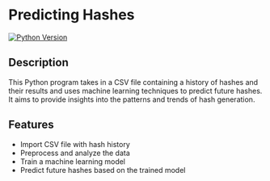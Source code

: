 # Predicting Hashes

[![Python Version](https://img.shields.io/badge/python-3.10.7-blue)](https://www.python.org/downloads/release/python-3107/)

## Description
This Python program takes in a CSV file containing a history of hashes and their results and uses machine learning techniques to predict future hashes. It aims to provide insights into the patterns and trends of hash generation.

## Features
- Import CSV file with hash history
- Preprocess and analyze the data
- Train a machine learning model
- Predict future hashes based on the trained model

